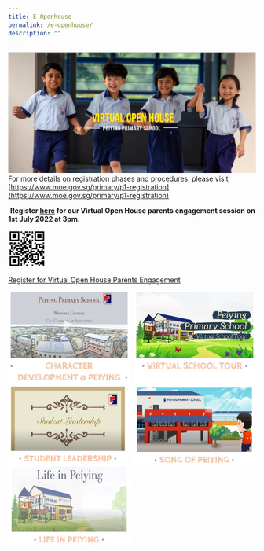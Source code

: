 ```yaml
---
title: E Openhouse
permalink: /e-openhouse/
description: ""
---
```

![](/images/eopenhouse.jpg)
For more details on registration phases and procedures, please visit [https://www.moe.gov.sg/primary/p1-registration](https://www.moe.gov.sg/primary/p1-registration)

 **Register [here](https://go.gov.sg/pypsvoh) for our Virtual Open House parents engagement session on 1st July 2022 at 3pm.**

<img src="/images/voh2022.jpg" style="width:15%">

[Register for Virtual Open House Parents Engagement](https://go.gov.sg/pypsvoh)

<p><a href="https://staging.d2fm9eecd3ej28.amplifyapp.com/e-openhouse/character-development/">
<img style="width:49.5%" src="/images/character%20development.jpg" align=left>
</a></p>

<p><a href="https://staging.d2fm9eecd3ej28.amplifyapp.com/e-openhouse/virtual-school-tour/">
<img style="width:49.5%" src="/images/virtual%20school%20tour.jpg" align=right>
</a></p>

<p><a href="https://staging.d2fm9eecd3ej28.amplifyapp.com/e-openhouse/student-leadership/">
<img style="width:48.5%" src="/images/student%20leadership.jpg" align=left>
</a></p>

<p><a href="https://staging.d2fm9eecd3ej28.amplifyapp.com/e-openhouse/song-of-peiying/">
<img style="width:49.5%" src="/images/song%20of%20peiying.jpg" align=right>
</a></p>

<p><a href="https://staging.d2fm9eecd3ej28.amplifyapp.com/e-openhouse/life-in-peiying/">
<img style="width:49.5%" src="/images/life%20in%20peiying.jpg" align=left>
</a></p>



